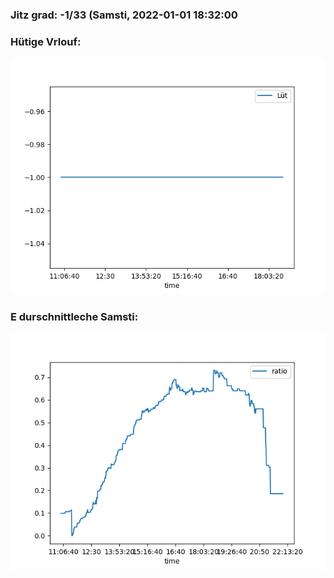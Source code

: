 ### Jitz grad: -1/33 (Samsti, 2022-01-01 18:32:00

### Hütige Vrlouf:
![Graph](Today.png)

### E durschnittleche Samsti:
![Graph](Samsti.png)